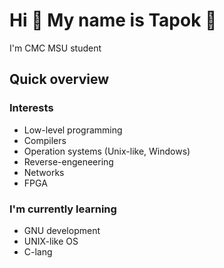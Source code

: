 # Hi 👋 My name is Tapok 👞

I'm CMC MSU student

## Quick overview

### Interests  

- Low-level programming  
- Compilers  
- Operation systems (Unix-like, Windows)  
- Reverse-engeneering  
- Networks
- FPGA
 
### I'm currently learning
- GNU development
- UNIX-like OS
- C-lang
